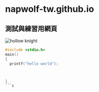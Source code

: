 # napwolf-tw.github.io
## 測試與練習用網頁
![hollow knight](https://www.dewyvenerius.com/wp-content/uploads/Hollow-Knight-print-Grub-map-DewyCreations.jpg)

```c
#include <stdio.h>
main()
{
  printf("hello world");



}
```c
